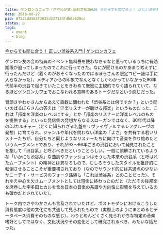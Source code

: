 ```yaml
---
title: ゲンロンカフェで『さやわか式☆現代文化論#26 今からでも間に合う！ 正しい渋谷系入門』を観た
date: 2016-06-27
pid: 07221dd563f3025d327134fdb0c628cc
status: p
tags:
   - event
   - blog
---
```


[今からでも間に合う！ 正しい渋谷系入門 | ゲンロンカフェ][1]

ゲンロン友の会の特典のイベント無料券を使わなきゃなと思っているうちに有効期限が迫ってしまったのでこれに行ってきた。なにが聞けるのかあまり考えずに行ったんだけど（着くのがおそくなったのでばるぼらさんの限定コピー誌は手に入らなかった）、メディアからの印象でなんとなくしかわかっていなかった90年代前半の渋谷で起きていたことをきわめて厳密に主観的でなく語られていて、なるほどゲンロンカフェでおこなわれる意味のあるトークだなという感じだった。

冒頭さやわかさんからあえて直截に問われた「渋谷系とは何ですか？」という問いのばるぼらさんの答えは「洋楽リスナーが聴ける邦楽」というものだった。これは「邦楽を洋楽のレベルにする」とか「邦楽のリスナーに洋楽レベルのものを提供する」といった発信側の発想からなるスローガンではなく、80年代以降のDJカルチャー（とくに知られざる名盤をリヴァイヴァルするレアグルーヴの発想）に育てられ、ジャンルや年代を問わない洋楽の「よさ」を共有する若いリスナーたちが、自分たちと同じようなリスナーたちに向けて音楽を作り始めたというムーブメントであり、それが93〜96年ごろの渋谷において発見されたことを指して「渋谷系」と呼ぶべきだということらしい。一般に誤解されているような「いかにも渋谷系」な曲調やファッションはそうした本来の渋谷系（と呼ばれたムーブメント）の精神とは異なるもので、むしろそうしたスタイルを批評的に転倒させることこそが重要視されており（なのでサウンド的には共通点の少ないサニーデイ・サービスのフォーク路線も「これは渋谷系」とのことだった）、それゆえ中心を欠きムーブメントとしては短命に終わったのだと（ただその後邦楽を席巻した宇多田ヒカルを含め日本の音楽の系譜や方向性に影響を与えているのも確かだとされていた）。

トーク内でさやわかさんも言及されていたけど、ポストモダンにおけるこうした消費態度は他の文化にも共通して見られたもので（実際上のようにまとめるとデータベース消費そのものな感じ）、わりとめんどくさく見られがちな特定の音楽嗜好としてではなく、文化状況やその変化として研究されるべき、みたいな話だった。

[1]:	http://genron-cafe.jp/event/20160623/